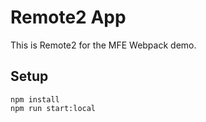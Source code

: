 # Remote2 App

This is Remote2 for the MFE Webpack demo.

## Setup

```
npm install
npm run start:local
```
